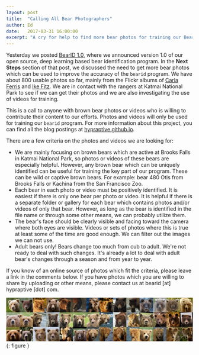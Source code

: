 ```yaml
---
layout: post
title:  "Calling All Bear Photographers"
author: Ed
date:   2017-03-31 16:00:00
excerpt: "A cry for help to find more bear photos for training our BearID program."
---
```

Yesterday we posted [BearID 1.0](/2017/03/30/bearid-1-0.html), where we announced version 1.0 of our open source, deep learning based bear identification program. In the **Next Steps** section of that post, we discussed the need to get more bear photos which can be used to improve the accuracy of the `bearid` program. We have about 800 usable photos so far, mainly from the Flickr albums of [Carla Ferris](https://www.flickr.com/photos/129908461@N03/albums/with/72157672138992512) and [Ike Fitz](https://www.flickr.com/photos/ikefitz/albums). We are in contact with the rangers at Katmai National Park to see if we can get their photos and we are also investigating the use of videos for training.

This is a call to anyone with brown bear photos or videos who is willing to contribute their content to our efforts. Photos and videos will only be used for training our `bearid` program. For more information about this project, you can find all the blog postings at [hypraptive.github.io](/).

There are a few criteria on the photos and videos we are looking for:

* We are mainly focusing on brown bears which are active at Brooks Falls in Katmai National Park, so photos or videos of these bears are especially helpful. However, any brown bear which can be uniquely identified can be useful for training the key part of our program. These can be wild or captive brown bears. For example: bear 480 Otis from Brooks Falls or Kachina from the San Francisco Zoo.
* Each bear in each photo or video must be positively identified. It is easiest if there is only one bear per photo or video. It is helpful if there is a separate folder or gallery for each bear which contains photos and/or videos of only that bear. However, as long as the bear is identified in the file name or through some other means, we can probably utilize them.
* The bear's face should be clearly visible and facing toward the camera where both eyes are visible. Videos or sets of photos where this is true at least some of the time are good enough. We can filter out the images we can not use.
* Adult bears only! Bears change too much from cub to adult. We're not ready to deal with such changes. It's already a lot to deal with adult bear's changes through a season and from year to year.

If you know of an online source of photos which fit the criteria, please leave a link in the comments below. If you have photos which you are willing to share by uploading or other means, please contact us at bearid [at] hypraptive [dot] com.


![Bear Face Chips](/assets/hipster-bears/images-front-chip.jpg){: figure }
